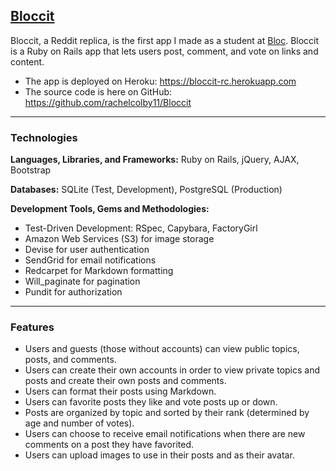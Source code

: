 ## [Bloccit](https://bloccit-rc.herokuapp.com/) 

Bloccit, a Reddit replica, is the first app I made as a student at [Bloc](http://bloc.io). Bloccit is a Ruby on Rails app that lets users post, comment, and vote on links and content.

* The app is deployed on Heroku: https://bloccit-rc.herokuapp.com
* The source code is here on GitHub: https://github.com/rachelcolby11/Bloccit

---

### Technologies
**Languages, Libraries, and Frameworks:** Ruby on Rails, jQuery, AJAX, Bootstrap

**Databases:** SQLite (Test, Development), PostgreSQL (Production)

**Development Tools, Gems and Methodologies:** 

* Test-Driven Development: RSpec, Capybara, FactoryGirl
* Amazon Web Services (S3) for image storage
* Devise for user authentication
* SendGrid for email notifications
* Redcarpet for Markdown formatting
* Will_paginate for pagination 
* Pundit for authorization

---

### Features
* Users and guests (those without accounts) can view public topics, posts, and comments.
* Users can create their own accounts in order to view private topics and posts and create their own posts and comments.
* Users can format their posts using Markdown.
* Users can favorite posts they like and vote posts up or down.
* Posts are organized by topic and sorted by their rank (determined by age and number of votes).
* Users can choose to receive email notifications when there are new comments on a post they have favorited.
* Users can upload images to use in their posts and as their avatar.
